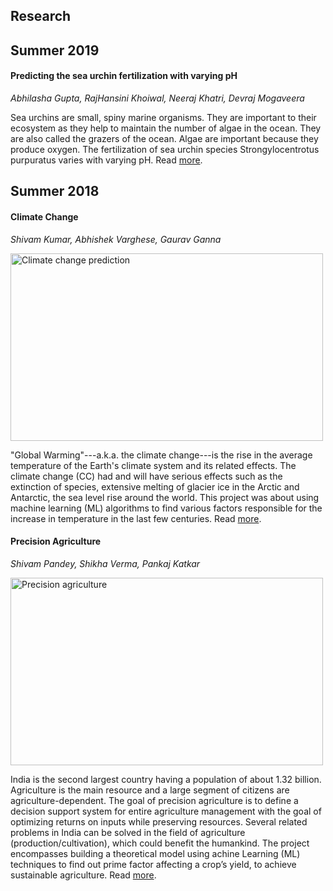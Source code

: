## Research 




Summer 2019
-----------

#### Predicting the sea urchin fertilization with varying pH 

*Abhilasha Gupta, RajHansini Khoiwal, Neeraj Khatri, Devraj Mogaveera* 

Sea urchins are small, spiny marine organisms. They are important to their ecosystem as they help to maintain the number of algae in the ocean. They are also called the grazers of the ocean. Algae are important because they produce oxygen. The fertilization of sea urchin species Strongylocentrotus purpuratus varies with varying pH. Read [more](https://medium.com/@iitgoa.ml/predicting-the-sea-urchin-fertilization-with-varying-ph-87013cf393f4). 



Summer 2018
-----------

#### Climate Change 

*Shivam Kumar, Abhishek Varghese, Gaurav Ganna*

<img src="https://iitgoa-ml.github.io/research/projects/climate-change/poster.png" class="img-fluid rounded" alt="Climate change prediction" width="500" height="300">

"Global Warming"---a.k.a. the climate change---is the rise in the average temperature of the Earth's climate system and its related effects. The climate change (CC) had and will have serious effects such as the extinction of species, extensive melting of glacier ice in the Arctic and Antarctic, the sea level rise around the world. This project was about using machine learning (ML) algorithms to find various factors responsible for the increase in temperature in the last few centuries. Read [more](https://iitgoa-ml.github.io/research/projects/climate-change/). 


#### Precision Agriculture

*Shivam Pandey, Shikha Verma, Pankaj Katkar*

<img src="https://iitgoa-ml.github.io/research/projects/precision-agriculture/poster.png" class= "img-fluid rounded" alt="Precision agriculture" width="500" height="300">

India is the second largest country having a population of about 1.32 billion. Agriculture is the main resource and a large segment of citizens are agriculture-dependent. The goal of precision agriculture is to define a decision support system for entire agriculture management with the goal of optimizing returns on inputs while preserving resources. Several related problems in India can be solved in the field of agriculture (production/cultivation), which could benefit the humankind. The project encompasses building a theoretical model using achine Learning (ML) techniques to find out prime factor affecting a crop’s yield, to achieve sustainable agriculture. Read [more](https://iitgoa-ml.github.io/research/projects/precision-agriculture/). 





